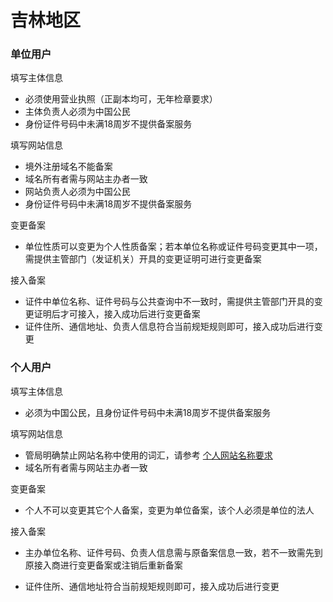 # 吉林地区

### 单位用户

填写主体信息

* 必须使用营业执照（正副本均可，无年检章要求）
* 主体负责人必须为中国公民
* 身份证件号码中未满18周岁不提供备案服务

填写网站信息

* 境外注册域名不能备案
* 域名所有者需与网站主办者一致
* 网站负责人必须为中国公民
* 身份证件号码中未满18周岁不提供备案服务

变更备案

* 单位性质可以变更为个人性质备案；若本单位名称或证件号码变更其中一项，需提供主管部门（发证机关）开具的变更证明可进行变更备案

接入备案

* 证件中单位名称、证件号码与公共查询中不一致时，需提供主管部门开具的变更证明后才可接入，接入成功后进行变更备案
* 证件住所、通信地址、负责人信息符合当前规矩规则即可，接入成功后进行变更

### 个人用户

填写主体信息

* 必须为中国公民，且身份证件号码中未满18周岁不提供备案服务

填写网站信息

* 管局明确禁止网站名称中使用的词汇，请参考 [个人网站名称要求](../备案基础知识/个人网站名称要求.md)
* 域名所有者需与网站主办者一致


变更备案

* 个人不可以变更其它个人备案，变更为单位备案，该个人必须是单位的法人
 
接入备案

* 主办单位名称、证件号码、负责人信息需与原备案信息一致，若不一致需先到原接入商进行变更备案或注销后重新备案
* 证件住所、通信地址符合当前规矩规则即可，接入成功后进行变更


  [1]: a